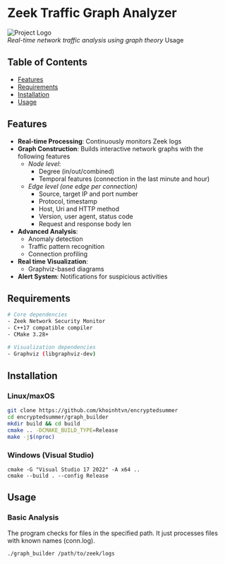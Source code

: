 # Zeek Traffic Graph Analyzer

![Project Logo](https://via.placeholder.com/150x50?text=Zeek+Traffic+Graph)  
*Real-time network traffic analysis using graph theory*
Usage

## Table of Contents

- [Features](#Features)
- [Requirements](#Requirements)
- [Installation](#Installation)
- [Usage](#Usage)

## Features

- **Real-time Processing**: Continuously monitors Zeek logs
- **Graph Construction**: Builds interactive network graphs with the following features
  - *Node level*:
    - Degree (in/out/combined)
    - Temporal features (connection in the last minute and hour)
  - *Edge level (one edge per connection)*
    - Source, target IP and port number
    - Protocol, timestamp
    - Host, Uri and HTTP method
    - Version, user agent, status code
    - Request and response body len
- **Advanced Analysis**:
    - Anomaly detection
    - Traffic pattern recognition
    - Connection profiling
- **Real time Visualization**:
    - Graphviz-based diagrams
- **Alert System**: Notifications for suspicious activities

## Requirements

```bash
# Core dependencies
- Zeek Network Security Monitor
- C++17 compatible compiler
- CMake 3.28+

# Visualization dependencies
- Graphviz (libgraphviz-dev)
```

## Installation

### Linux/maxOS

```bash
git clone https://github.com/khoinhtvn/encryptedsummer
cd encryptedsummer/graph_builder
mkdir build && cd build
cmake .. -DCMAKE_BUILD_TYPE=Release
make -j$(nproc)
```

### Windows (Visual Studio)

```shell
cmake -G "Visual Studio 17 2022" -A x64 ..
cmake --build . --config Release
```

## Usage

### Basic Analysis
The program checks for files in the specified path. It just processes files with known names (conn.log).
```bash
./graph_builder /path/to/zeek/logs
```